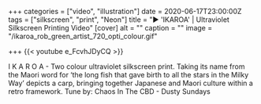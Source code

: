 +++
categories = ["video", "illustration"]
date = 2020-06-17T23:00:00Z
tags = ["silkscreen", "print", "Neon"]
title = "▶️ 'IKAROA' | Ultraviolet Silkscreen Printing Video"
[cover]
alt = ""
caption = ""
image = "/ikaroa_rob_green_artist_720_opti_colour.gif"

+++
{{< youtube e_FcvhJDyCQ >}}

I K A R O A - Two colour ultraviolet silkscreen print. Taking its name from the Maori word for ‘the long fish that gave birth to all the stars in the Milky Way’ depicts a carp, bringing together Japanese and Maori culture within a retro framework. Tune by: Chaos In The CBD - Dusty Sundays